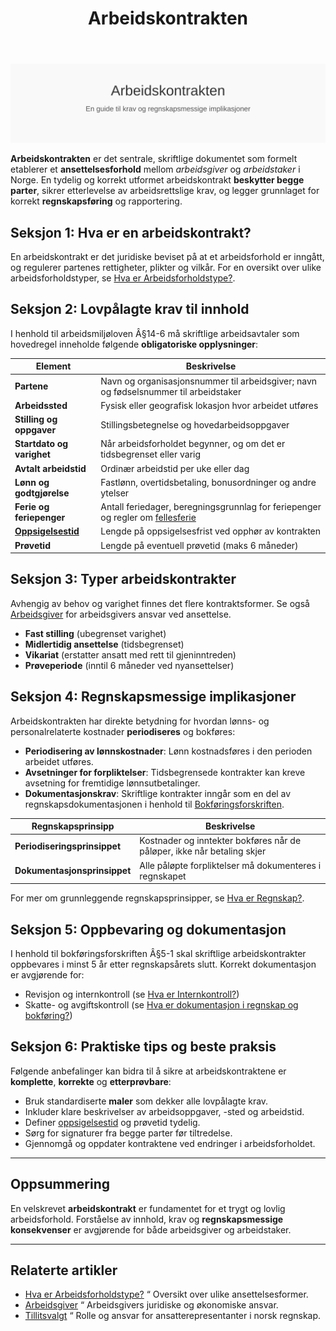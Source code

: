 ﻿---
title: "Arbeidskontrakten"
seoTitle: "Arbeidskontrakten"
description: '![Arbeidskontrakten](arbeidskontrakten-image.svg)'
---

![Arbeidskontrakten](arbeidskontrakten-image.svg)

**Arbeidskontrakten** er det sentrale, skriftlige dokumentet som formelt etablerer et **ansettelsesforhold** mellom *arbeidsgiver* og *arbeidstaker* i Norge. En tydelig og korrekt utformet arbeidskontrakt **beskytter begge parter**, sikrer etterlevelse av arbeidsrettslige krav, og legger grunnlaget for korrekt **regnskapsføring** og rapportering.

## Seksjon 1: Hva er en arbeidskontrakt?

En arbeidskontrakt er det juridiske beviset på at et arbeidsforhold er inngått, og regulerer partenes rettigheter, plikter og vilkår. For en oversikt over ulike arbeidsforholdstyper, se [Hva er Arbeidsforholdstype?](/blogs/regnskap/hva-er-arbeidsforholdstype "Hva er Arbeidsforholdstype?").

## Seksjon 2: Lovpålagte krav til innhold

I henhold til arbeidsmiljøloven Â§14-6 må skriftlige arbeidsavtaler som hovedregel inneholde følgende **obligatoriske opplysninger**:

| Element                | Beskrivelse                                                       |
|------------------------|-------------------------------------------------------------------|
| **Partene**            | Navn og organisasjonsnummer til arbeidsgiver; navn og fødselsnummer til arbeidstaker |
| **Arbeidssted**        | Fysisk eller geografisk lokasjon hvor arbeidet utføres            |
| **Stilling og oppgaver** | Stillingsbetegnelse og hovedarbeidsoppgaver                    |
| **Startdato og varighet** | Når arbeidsforholdet begynner, og om det er tidsbegrenset eller varig |
| **Avtalt arbeidstid**  | Ordinær arbeidstid per uke eller dag                             |
| **Lønn og godtgjørelse** | Fastlønn, overtidsbetaling, bonusordninger og andre ytelser     |
| **Ferie og feriepenger** | Antall feriedager, beregningsgrunnlag for feriepenger og regler om [fellesferie](/blogs/regnskap/fellesferie "Fellesferie: Hva, regler og planlegging i Norge") |
| **[Oppsigelsestid](/blogs/regnskap/oppsigelsestid "Oppsigelsestid")**   | Lengde på oppsigelsesfrist ved opphør av kontrakten              |
| **Prøvetid**           | Lengde på eventuell prøvetid (maks 6 måneder)                     |

## Seksjon 3: Typer arbeidskontrakter

Avhengig av behov og varighet finnes det flere kontraktsformer. Se også [Arbeidsgiver](/blogs/regnskap/arbeidsgiver "Arbeidsgiver “ Roller og Ansvar i Norsk Arbeidsliv og Regnskap") for arbeidsgivers ansvar ved ansettelse.

- **Fast stilling** (ubegrenset varighet)
- **Midlertidig ansettelse** (tidsbegrenset)
- **Vikariat** (erstatter ansatt med rett til gjeninntreden)
- **Prøveperiode** (inntil 6 måneder ved nyansettelser)

## Seksjon 4: Regnskapsmessige implikasjoner

Arbeidskontrakten har direkte betydning for hvordan lønns- og personalrelaterte kostnader **periodiseres** og bokføres:

- **Periodisering av lønnskostnader**: Lønn kostnadsføres i den perioden arbeidet utføres.
- **Avsetninger for forpliktelser**: Tidsbegrensede kontrakter kan kreve avsetning for fremtidige lønnsutbetalinger.
- **Dokumentasjonskrav**: Skriftlige kontrakter inngår som en del av regnskapsdokumentasjonen i henhold til [Bokføringsforskriften](/blogs/regnskap/hva-er-bokforingsforskriften "Hva er Bokføringsforskriften? Komplett Guide til Norske Bokføringskrav og Regler").

| Regnskapsprinsipp           | Beskrivelse                                                       |
|-----------------------------|-------------------------------------------------------------------|
| **Periodiseringsprinsippet**| Kostnader og inntekter bokføres når de påløper, ikke når betaling skjer |
| **Dokumentasjonsprinsippet** | Alle påløpte forpliktelser må dokumenteres i regnskapet            |

For mer om grunnleggende regnskapsprinsipper, se [Hva er Regnskap?](/blogs/regnskap/hva-er-regnskap "Hva er Regnskap?").

## Seksjon 5: Oppbevaring og dokumentasjon

I henhold til bokføringsforskriften Â§5-1 skal skriftlige arbeidskontrakter oppbevares i minst 5 år etter regnskapsårets slutt. Korrekt dokumentasjon er avgjørende for:

- Revisjon og internkontroll (se [Hva er Internkontroll?](/blogs/regnskap/hva-er-internkontroll "Hva er Internkontroll?"))
- Skatte- og avgiftskontroll (se [Hva er dokumentasjon i regnskap og bokføring?](/blogs/regnskap/hva-er-dokumentasjon-regnskap-bokforing "Hva er dokumentasjon i regnskap og bokføring?"))

## Seksjon 6: Praktiske tips og beste praksis

Følgende anbefalinger kan bidra til å sikre at arbeidskontraktene er **komplette**, **korrekte** og **etterprøvbare**:

- Bruk standardiserte **maler** som dekker alle lovpålagte krav.
- Inkluder klare beskrivelser av arbeidsoppgaver, -sted og arbeidstid.
- Definer [oppsigelsestid](/blogs/regnskap/oppsigelsestid "Oppsigelsestid") og prøvetid tydelig.
- Sørg for signaturer fra begge parter før tiltredelse.
- Gjennomgå og oppdater kontraktene ved endringer i arbeidsforholdet.

---

## Oppsummering

En velskrevet **arbeidskontrakt** er fundamentet for et trygt og lovlig arbeidsforhold. Forståelse av innhold, krav og **regnskapsmessige konsekvenser** er avgjørende for både arbeidsgiver og arbeidstaker.

---

## Relaterte artikler

  - [Hva er Arbeidsforholdstype?](/blogs/regnskap/hva-er-arbeidsforholdstype "Hva er Arbeidsforholdstype?") “ Oversikt over ulike ansettelsesformer.
  - [Arbeidsgiver](/blogs/regnskap/arbeidsgiver "Arbeidsgiver “ Roller og Ansvar i Norsk Arbeidsliv og Regnskap") “ Arbeidsgivers juridiske og økonomiske ansvar.
  - [Tillitsvalgt](/blogs/regnskap/tillitsvalgt "Tillitsvalgt “ Rolle og ansvar i norsk regnskap") “ Rolle og ansvar for ansatterepresentanter i norsk regnskap.











